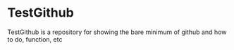 # TestGithub
TestGithub is a repository for showing the bare minimum of github and how to do, function, etc
